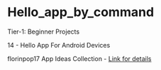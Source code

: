 # Hello_app_by_command

Tier-1: Beginner Projects

14 - Hello App For Android Devices

florinpop17 App Ideas Collection - [Link for details](https://github.com/florinpop17/app-ideas)
